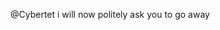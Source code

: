 @Cybertet
i will now politely ask you to go away
<!---
Cybertet/Cybertet is a ✨ special ✨ repository because its `README.md` (this file) appears on your GitHub profile.
You can click the Preview link to take a look at your changes.
--->
